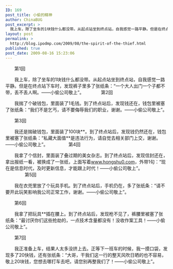 ```yaml
---
ID: 169
post_title: 小偷的精神
author: ChinaBUG
post_excerpt: >
  我上车，除了坐车的1块钱什么都没带。从起点站坐到终点站，自我感觉一路平静。但是在终点站下车时，发现裤子里多了张纸条：“一个大人出门一个子都不带，丢不丢人啊。——小偷公司敬上”。
layout: post
permalink: >
  http://blog.ipodmp.com/2009/08/the-spirit-of-the-thief.html
published: true
post_date: 2009-08-16 15:23:06
---
```

　　第1回

　　我上车，除了坐车的1块钱什么都没带。从起点站坐到终点站，自我感觉一路平静。但是在终点站下车时，发现裤子里多了张纸条：“一个大人出门一个子都不带，丢不丢人啊。——小偷公司敬上”。　　
　　第2回

　　我揣了个破钱包，里面装了1毛钱。到了终点站后，发现钱还在，钱包里被塞了张纸条：“我们不是乞丐，请不要侮辱我们的职业，谢谢。——小偷公司敬上”。

　　第3回

　　我还是揣破钱包，里面装了100块**。到了终点站后，发现钱仍然还在，钱包里被塞了张纸条：“私藏大面值**是违法行为，请自觉去相关部门上交，谢谢。——小偷公司敬上”。
　　
　　第4回

　　我拿了个信封，里面装了叠过期的美女杂志。到了终点站后，发现信封还在，拿出报纸一看，被换成了一张纸，上面写着<a href="http://www.hongshu0.com/">www.hongshu0.com</a>，外带1句：“现在是信息时代，及时更新信息，才能跟上时代！——小偷公司敬上”。
　　
　　第5回

　　我在衣兜里放了个玩具手机。到了终点站后，手机仍在，多了张纸条：“请不要开此玩笑影响我公司正常工作，谢谢。——小偷公司敬上”。

　　第6回

　　我拿了把玩具**插在腰上。到了终点站后，发现枪不见了，裤腰里被塞了张纸条：“最讨厌你们这些抢劫的，一点技术含量都没有！没收作案工具！——小偷公司敬上”。

　　第7回

　　我正准备上车，结果人太多没挤上去。正等下一班车的时候，我一摸口袋，发现多了20快钱，还有张纸条：“大哥，干我们这一行的整天风吹日晒的也不容易，敬上20块钱，您想去哪打车去吧，请您别再整我们了！——小偷公司敬上”。